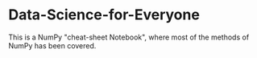 # Data-Science-for-Everyone
This is a NumPy "cheat-sheet Notebook", where most of the methods of NumPy has been covered.
